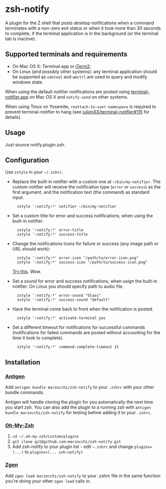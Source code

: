 zsh-notify
=======

A plugin for the Z shell that posts desktop notifications when a command terminates
with a non-zero exit status or when it took more than 30 seconds to complete,
if the terminal application is in the background (or the terminal tab is inactive).

Supported terminals and requirements
---

- On Mac OS X: Terminal.app or [iTerm2][iterm2];
- On Linux (and possibly other systems): any terminal application should be supported
  as `xdotool` and `wmctrl` are used to query and modify windows state.
  
When using the default notifier notifications are posted using
[terminal-notifier.app][terminal-notifier] on Mac OS X and `notify-send`
on other systems.

When using Tmux on Yosemite, `reattach-to-user-namespace` is required to
prevent terminal-notifier to hang (see [julienXX/terminal-notifier#115][issue115]
for details).

Usage
---

Just source notify.plugin.zsh.

Configuration
---

Use `zstyle` in your `~/.zshrc`.

- Replace the built-in notifier with a custom one at `~/bin/my-notifier`. The custom
  notifier will receive the notification type (`error` or `success`) as the first
  argument, and the notification text (the command) as standard input.

        zstyle ':notify:*' notifier ~/bin/my-notifier

- Set a custom title for error and success notifications, when using the
  built-in notifier.

        zstyle ':notify:*' error-title
        zstyle ':notify:*' success-title

- Change the notifications icons for failure or success (any image path or URL should work):
        
        zstyle ':notify:*' error-icon "/path/to/error-icon.png"
        zstyle ':notify:*' success-icon "/path/to/success-icon.png"
    
    [Try this][dogefy.sh]. Wow.

- Set a sound for error and success notifications, when usign the built-in notifier.
  On Linux you should specify path to audio file.

        zstyle ':notify:*' error-sound "Glass"
        zstyle ':notify:*' success-sound "default"

- Have the terminal come back to front when the notification is posted.

        zstyle ':notify:*' activate-terminal yes

- Set a different timeout for notifications for successful commands
  (notifications for failed commands are posted without accounting for
  the time it took to complete).

        zstyle ':notify:*' command-complete-timeout 15

[terminal-notifier]: https://github.com/alloy/terminal-notifier 
[iterm2]: http://www.iterm2.com/
[dogefy.sh]: https://gist.github.com/marzocchi/14c47a49643389029a2026b4d4fec7ae
[issue115]: https://github.com/julienXX/terminal-notifier/issues/115

## Installation

### [Antigen](https://github.com/zsh-users/antigen)

Add `antigen bundle marzocchi/zsh-notify` to your `.zshrc` with your other bundle commands.

Antigen will handle cloning the plugin for you automatically the next time you start zsh. You can also add the plugin to a running zsh with `antigen bundle marzocchi/zsh-notify` for testing before adding it to your `.zshrc`.

### [Oh-My-Zsh](http://ohmyz.sh/)

1. `cd ~/.oh-my-zsh/custom/plugins`
2. `git clone git@github.com:marzocchi/zsh-notify.git`
3. Add zsh-notify to your plugin list - edit `~.zshrc` and change `plugins=(...)` to `plugins=(... zsh-notify)`

### [Zgen](https://github.com/tarjoilija/zgen)

Add `zgen load marzocchi/zsh-notify` to your .zshrc file in the same function you're doing your other `zgen load` calls in.

